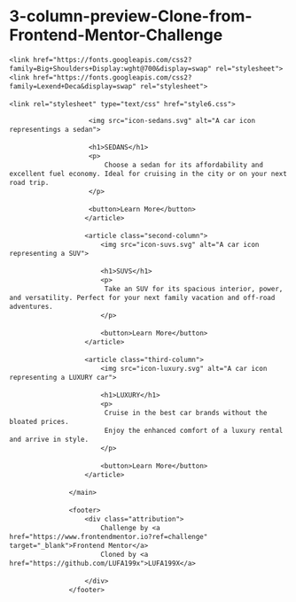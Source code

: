 # 3-column-preview-Clone-from-Frontend-Mentor-Challenge

<!DOCTYPE html>
<html lang="en">
<head>
    <meta charset="UTF-8">
    <meta http-equiv="X-UA-Compatible" content="IE=edge">
    <meta name="viewport" content="width=device-width, initial-scale=1.0">
    <title>clone 3-column preview card component</title>

    <link href="https://fonts.googleapis.com/css2?family=Big+Shoulders+Display:wght@700&display=swap" rel="stylesheet">
	<link href="https://fonts.googleapis.com/css2?family=Lexend+Deca&display=swap" rel="stylesheet">

    <link rel="stylesheet" type="text/css" href="style6.css">
</head>
<body>
                   <main>
                       <article class="first-columns">

                        <img src="icon-sedans.svg" alt="A car icon representings a sedan">

                        <h1>SEDANS</h1>
                        <p>
                            Choose a sedan for its affordability and excellent fuel economy. Ideal for cruising in the city or on your next road trip. 
                        </p>

                        <button>Learn More</button>
                       </article>

                       <article class="second-column">
                           <img src="icon-suvs.svg" alt="A car icon representing a SUV">

                           <h1>SUVS</h1>
                           <p>
                            Take an SUV for its spacious interior, power, and versatility. Perfect for your next family vacation and off-road adventures.
                           </p>

                           <button>Learn More</button>
                       </article>

                       <article class="third-column">
                           <img src="icon-luxury.svg" alt="A car icon representing a LUXURY car">

                           <h1>LUXURY</h1>
                           <p>
                            Cruise in the best car brands without the bloated prices.
                            Enjoy the enhanced comfort of a luxury rental and arrive in style.
                           </p>

                           <button>Learn More</button>
                       </article>

                   </main>
                   
                   <footer>
                       <div class="attribution">
                           Challenge by <a href="https://www.frontendmentor.io?ref=challenge" target="_blank">Frontend Mentor</a>
                           Cloned by <a href="https://github.com/LUFA199x">LUFA199X</a>

                       </div>
                   </footer>

</body>
</html>
